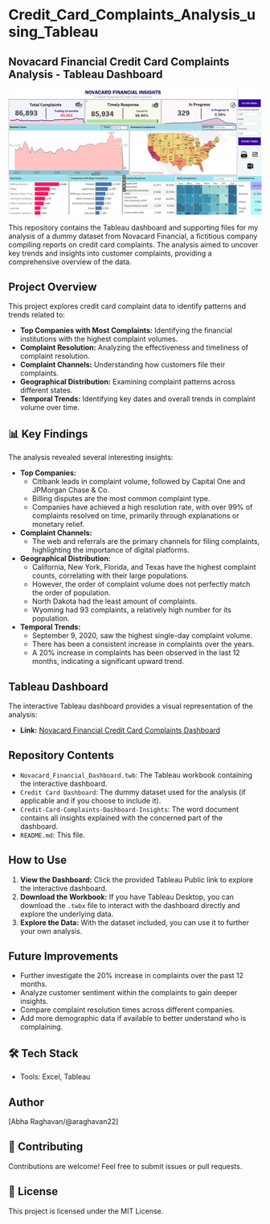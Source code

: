 # Credit_Card_Complaints_Analysis_using_Tableau

## Novacard Financial Credit Card Complaints Analysis - Tableau Dashboard

![Novacard Financial Credit Card Complaints Analysis](https://github.com/araghavan22/Credit_Card_Complaints_Analysis_using_Tableau/blob/main/Dashboard-full.png)

This repository contains the Tableau dashboard and supporting files for my analysis of a dummy dataset from Novacard Financial, a fictitious company compiling reports on credit card complaints. The analysis aimed to uncover key trends and insights into customer complaints, providing a comprehensive overview of the data.

## Project Overview

This project explores credit card complaint data to identify patterns and trends related to:

* **Top Companies with Most Complaints:** Identifying the financial institutions with the highest complaint volumes.
* **Complaint Resolution:** Analyzing the effectiveness and timeliness of complaint resolution.
* **Complaint Channels:** Understanding how customers file their complaints.
* **Geographical Distribution:** Examining complaint patterns across different states.
* **Temporal Trends:** Identifying key dates and overall trends in complaint volume over time.

## 📊 Key Findings

The analysis revealed several interesting insights:

* **Top Companies:**
    * Citibank leads in complaint volume, followed by Capital One and JPMorgan Chase & Co.
    * Billing disputes are the most common complaint type.
    * Companies have achieved a high resolution rate, with over 99% of complaints resolved on time, primarily through explanations or monetary relief.
* **Complaint Channels:**
    * The web and referrals are the primary channels for filing complaints, highlighting the importance of digital platforms.
* **Geographical Distribution:**
    * California, New York, Florida, and Texas have the highest complaint counts, correlating with their large populations.
    * However, the order of complaint volume does not perfectly match the order of population.
    * North Dakota had the least amount of complaints.
    * Wyoming had 93 complaints, a relatively high number for its population.
* **Temporal Trends:**
    * September 9, 2020, saw the highest single-day complaint volume.
    * There has been a consistent increase in complaints over the years.
    * A 20% increase in complaints has been observed in the last 12 months, indicating a significant upward trend.

## Tableau Dashboard

The interactive Tableau dashboard provides a visual representation of the analysis:

* **Link:** [Novacard Financial Credit Card Complaints Dashboard](https://public.tableau.com/shared/F7QJDSKG7?:display_count=n&:origin=viz_share_link)

## Repository Contents

* `Novacard_Financial_Dashboard.twb`: The Tableau workbook containing the interactive dashboard.
* `Credit Card Dashboard`: The dummy dataset used for the analysis (if applicable and if you choose to include it).
* `Credit-Card-Complaints-Dashboard-Insights`: The word document contains all insights explained with the concerned part of the dashboard.
* `README.md`: This file.

## How to Use

1.  **View the Dashboard:** Click the provided Tableau Public link to explore the interactive dashboard.
2.  **Download the Workbook:** If you have Tableau Desktop, you can download the `.twbx` file to interact with the dashboard directly and explore the underlying data.
3.  **Explore the Data:** With the dataset included, you can use it to further your own analysis.

## Future Improvements

* Further investigate the 20% increase in complaints over the past 12 months.
* Analyze customer sentiment within the complaints to gain deeper insights.
* Compare complaint resolution times across different companies.
* Add more demographic data if available to better understand who is complaining.

## 🛠 Tech Stack
- Tools: Excel, Tableau
  
## Author

[Abha Raghavan/@araghavan22]

## 🤝 Contributing
Contributions are welcome! Feel free to submit issues or pull requests.

## 📜 License
This project is licensed under the MIT License.
